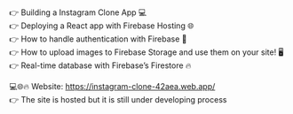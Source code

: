 👉 Building a Instagram Clone App 💻 <br />
👉 Deploying a React app with Firebase Hosting 🌐 <br />
👉 How to handle authentication with Firebase 🔑 <br />
👉 How to upload images to Firebase Storage and use them on your site! 🖥️ <br />
👉 Real-time database with Firebase’s Firestore 🔥 <br />

💻🌐🔥 Website: https://instagram-clone-42aea.web.app/ <br />
👉 The site is hosted but it is still under developing process <br />